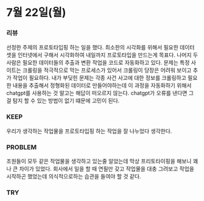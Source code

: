 # 7월 22일(월)

### 리뷰

선정한 주제의 프로토타입핑 하는 일을 했다.
최소한의 시각화를 위해서 필요한 데이터셋을 인터넷에서 구해서 시각화하여 내일까지 프로토타입을 만드는게 목표다.
나머지 두 사람은 필요한 데이터들의 추출과 변환 작업을 코드로 자동화하고 있다.
문제는 특정 사이트는 크롤링을 적극적으로 막는 프로세스가 있어서 크롤링이 당장은 어려워 보이고 추가 작업이 필요하다.
내가 부딪힌 문제는 각종 사건 사고에 대한 정보를 크롤링하고 필요한 내용을 추출해서 정형화된 데이터로 만들어야하는데
이 과정을 자동화하기 위해서 chatgpt를 사용하는 것 말고는 해답이 떠오르지 않는다.
chatgpt가 오류를 낸다면 그걸 탐지 할 수 있는 방법이 없기 떄문에 고민이 된다.

### KEEP

우리가 생각하는 작업물을 프로토타입핑 하는 작업을 잘 나누었다 생각한다.

### PROBLEM

조원들이 모두 같은 작업물을 생각하고 있는줄 알았는데 막상 프리토타이핑을 해보니 꽤나 큰 차이가 있었다.
회사에서 일을 할 때 연필만 갖고 작업물을 대충 그려보고 작업을 시작하곤 했었는데 의식적으로하는 습관을
들여야 할 것 같다.

### TRY
